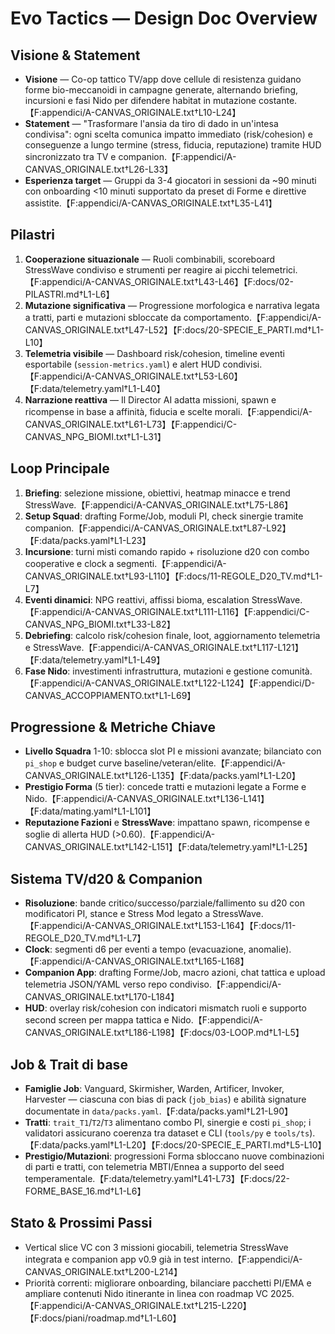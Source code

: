 # Evo Tactics — Design Doc Overview

## Visione & Statement
- **Visione** — Co-op tattico TV/app dove cellule di resistenza guidano forme bio-meccanoidi in campagne generate, alternando briefing, incursioni e fasi Nido per difendere habitat in mutazione costante.【F:appendici/A-CANVAS_ORIGINALE.txt†L10-L24】
- **Statement** — "Trasformare l'ansia da tiro di dado in un'intesa condivisa": ogni scelta comunica impatto immediato (risk/cohesion) e conseguenze a lungo termine (stress, fiducia, reputazione) tramite HUD sincronizzato tra TV e companion.【F:appendici/A-CANVAS_ORIGINALE.txt†L26-L33】
- **Esperienza target** — Gruppi da 3-4 giocatori in sessioni da ~90 minuti con onboarding <10 minuti supportato da preset di Forme e direttive assistite.【F:appendici/A-CANVAS_ORIGINALE.txt†L35-L41】

## Pilastri
1. **Cooperazione situazionale** — Ruoli combinabili, scoreboard StressWave condiviso e strumenti per reagire ai picchi telemetrici.【F:appendici/A-CANVAS_ORIGINALE.txt†L43-L46】【F:docs/02-PILASTRI.md†L1-L6】
2. **Mutazione significativa** — Progressione morfologica e narrativa legata a tratti, parti e mutazioni sbloccate da comportamento.【F:appendici/A-CANVAS_ORIGINALE.txt†L47-L52】【F:docs/20-SPECIE_E_PARTI.md†L1-L10】
3. **Telemetria visibile** — Dashboard risk/cohesion, timeline eventi esportabile (`session-metrics.yaml`) e alert HUD condivisi.【F:appendici/A-CANVAS_ORIGINALE.txt†L53-L60】【F:data/telemetry.yaml†L1-L40】
4. **Narrazione reattiva** — Il Director AI adatta missioni, spawn e ricompense in base a affinità, fiducia e scelte morali.【F:appendici/A-CANVAS_ORIGINALE.txt†L61-L73】【F:appendici/C-CANVAS_NPG_BIOMI.txt†L1-L31】

## Loop Principale
1. **Briefing**: selezione missione, obiettivi, heatmap minacce e trend StressWave.【F:appendici/A-CANVAS_ORIGINALE.txt†L75-L86】
2. **Setup Squad**: drafting Forme/Job, moduli PI, check sinergie tramite companion.【F:appendici/A-CANVAS_ORIGINALE.txt†L87-L92】【F:data/packs.yaml†L1-L23】
3. **Incursione**: turni misti comando rapido + risoluzione d20 con combo cooperative e clock a segmenti.【F:appendici/A-CANVAS_ORIGINALE.txt†L93-L110】【F:docs/11-REGOLE_D20_TV.md†L1-L7】
4. **Eventi dinamici**: NPG reattivi, affissi bioma, escalation StressWave.【F:appendici/A-CANVAS_ORIGINALE.txt†L111-L116】【F:appendici/C-CANVAS_NPG_BIOMI.txt†L33-L82】
5. **Debriefing**: calcolo risk/cohesion finale, loot, aggiornamento telemetria e StressWave.【F:appendici/A-CANVAS_ORIGINALE.txt†L117-L121】【F:data/telemetry.yaml†L1-L49】
6. **Fase Nido**: investimenti infrastruttura, mutazioni e gestione comunità.【F:appendici/A-CANVAS_ORIGINALE.txt†L122-L124】【F:appendici/D-CANVAS_ACCOPPIAMENTO.txt†L1-L69】

## Progressione & Metriche Chiave
- **Livello Squadra** 1-10: sblocca slot PI e missioni avanzate; bilanciato con `pi_shop` e budget curve baseline/veteran/elite.【F:appendici/A-CANVAS_ORIGINALE.txt†L126-L135】【F:data/packs.yaml†L1-L20】
- **Prestigio Forma** (5 tier): concede tratti e mutazioni legate a Forme e Nido.【F:appendici/A-CANVAS_ORIGINALE.txt†L136-L141】【F:data/mating.yaml†L1-L101】
- **Reputazione Fazioni** e **StressWave**: impattano spawn, ricompense e soglie di allerta HUD (>0.60).【F:appendici/A-CANVAS_ORIGINALE.txt†L142-L151】【F:data/telemetry.yaml†L1-L25】

## Sistema TV/d20 & Companion
- **Risoluzione**: bande critico/successo/parziale/fallimento su d20 con modificatori PI, stance e Stress Mod legato a StressWave.【F:appendici/A-CANVAS_ORIGINALE.txt†L153-L164】【F:docs/11-REGOLE_D20_TV.md†L1-L7】
- **Clock**: segmenti d6 per eventi a tempo (evacuazione, anomalie).【F:appendici/A-CANVAS_ORIGINALE.txt†L165-L168】
- **Companion App**: drafting Forme/Job, macro azioni, chat tattica e upload telemetria JSON/YAML verso repo condiviso.【F:appendici/A-CANVAS_ORIGINALE.txt†L170-L184】
- **HUD**: overlay risk/cohesion con indicatori mismatch ruoli e supporto second screen per mappa tattica e Nido.【F:appendici/A-CANVAS_ORIGINALE.txt†L186-L198】【F:docs/03-LOOP.md†L1-L5】

## Job & Trait di base
- **Famiglie Job**: Vanguard, Skirmisher, Warden, Artificer, Invoker, Harvester — ciascuna con bias di pack (`job_bias`) e abilità signature documentate in `data/packs.yaml`.【F:data/packs.yaml†L21-L90】
- **Tratti**: `trait_T1`/`T2`/`T3` alimentano combo PI, sinergie e costi `pi_shop`; i validatori assicurano coerenza tra dataset e CLI (`tools/py` e `tools/ts`).【F:data/packs.yaml†L1-L20】【F:docs/20-SPECIE_E_PARTI.md†L5-L10】
- **Prestigio/Mutazioni**: progressioni Forma sbloccano nuove combinazioni di parti e tratti, con telemetria MBTI/Ennea a supporto del seed temperamentale.【F:data/telemetry.yaml†L41-L73】【F:docs/22-FORME_BASE_16.md†L1-L6】

## Stato & Prossimi Passi
- Vertical slice VC con 3 missioni giocabili, telemetria StressWave integrata e companion app v0.9 già in test interno.【F:appendici/A-CANVAS_ORIGINALE.txt†L200-L214】
- Priorità correnti: migliorare onboarding, bilanciare pacchetti PI/EMA e ampliare contenuti Nido itinerante in linea con roadmap VC 2025.【F:appendici/A-CANVAS_ORIGINALE.txt†L215-L220】【F:docs/piani/roadmap.md†L1-L60】
